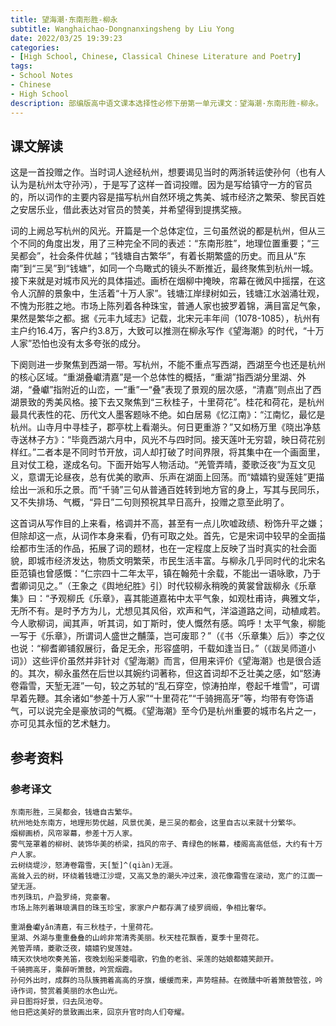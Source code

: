 ```yaml
---
title: 望海潮·东南形胜-柳永
subtitle: Wanghaichao-Dongnanxingsheng by Liu Yong
date: 2022/03/25 19:39:23
categories:
- [High School, Chinese, Classical Chinese Literature and Poetry]
tags:
- School Notes
- Chinese
- High School
description: 部编版高中语文课本选择性必修下册第一单元课文：望海潮·东南形胜-柳永。
---
```


## 课文解读

这是一首投赠之作。当时词人途经杭州，想要谒见当时的两浙转运使孙何（也有人认为是杭州太守孙沔），于是写了这样一首词投赠。因为是写给镇守一方的官员的，所以词作的主要内容是描写杭州自然环境之隽美、城市经济之繁荣、黎民百姓之安居乐业，借此表达对官员的赞美，并希望得到提携奖掖。

词的上阙总写杭州的风光。开篇是一个总体定位，三句虽然说的都是杭州，但从三个不同的角度出发，用了三种完全不同的表述：“东南形胜”，地理位置重要；“三吴都会”，社会条件优越；“钱塘自古繁华”，有着长期繁盛的历史。而且从“东南”到“三吴”到“钱塘”，如同一个鸟瞰式的镜头不断推近，最终聚焦到杭州一城。接下来就是对城市风光的具体描述。画桥在烟柳中掩映，帘幕在微风中摇摆，在这令人沉醉的景象中，生活着“十万人家”。钱塘江岸绿树如云，钱塘江水汹涌壮观，不愧为形胜之地。市场上陈列着各种珠宝，普通人家也披罗着锦，满目富足气象，果然是繁华之都。据《元丰九域志》记载，北宋元丰年间（1078-1085），杭州有主户约16.4万，客户约3.8万，大致可以推测在柳永写作《望海潮》的时代，“十万人家”恐怕也没有太多夸张的成分。

下阕则进一步聚焦到西湖一带。写杭州，不能不重点写西湖，西湖至今也还是杭州的核心区域。“重湖叠巘清嘉”是一个总体性的概括，“重湖”指西湖分里湖、外湖，“叠巘”指附近的山峦，一“重”一“叠”表现了景观的层次感，“清嘉”则点出了西湖景致的秀美风格。接下去又聚焦到“三秋桂子，十里荷花”。桂花和荷花，是杭州最具代表性的花、历代文人墨客题咏不绝。如白居易《忆江南》：“江南忆，最忆是杭州。山寺月中寻桂子，郡亭枕上看潮头。何日更重游？”又如杨万里《晓出净慈寺送林子方》：“毕竟西湖六月中，风光不与四时同。接天莲叶无穷碧，映日荷花别样红。”二者本是不同时节开放，词人却打破了时间界限，将其集中在一个画面里，且对仗工稳，遂成名句。下面开始写人物活动。“羌管弄晴，菱歌泛夜”为互文见义，意谓无论昼夜，总有优美的歌声、乐声在湖面上回荡。而“嬉嬉钓叟莲娃”更描绘出一派和乐之景。而“千骑”三句从普通百姓转到地方官的身上，写其与民同乐，又不失排场、气概，“异日”二句则预祝其早日高升，投赠之意至此明了。

这首词从写作目的上来看，格调并不高，甚至有一点儿吹嘘政绩、粉饰升平之嫌；但除却这一点，从词作本身来看，仍有可取之处。首先，它是宋词中较早的全面描绘都市生活的作品，拓展了词的题材，也在一定程度上反映了当时真实的社会面貌，即城市经济发达，物质文明繁荣，市民生活丰富。与柳永几乎同时代的北宋名臣范镇也曾感慨：“仁宗四十二年太平，镇在翰苑十余载，不能出一语咏歌，乃于耆卿词见之。”（王象之《舆地纪胜》引）时代较柳永稍晚的黄裳曾跋柳永《乐章集》曰：“予观柳氏《乐章》，喜其能道嘉祐中太平气象，如观杜甫诗，典雅文华，无所不有。是时予方为儿，尤想见其风俗，欢声和气，洋溢道路之间，动植咸若。今人歌柳词，闻其声，听其词，如丁斯时，使人慨然有感。鸣呼！太平气象，柳能一写于《乐章》，所谓词人盛世之黼藻，岂可废耶？”（《书〈乐章集〉后》）李之仪也说：“柳耆卿铺叙展衍，备足无余，形容盛明，千载如逢当日。”（《跋吴师道小词》）这些评价虽然并非针对《望海潮》而言，但用来评价《望海潮》也是很合适的。其次，柳永虽然在后世以其婉约词著称，但这首词却不乏壮美之感，如“怒涛卷霜雪，天堑无涯”一句，较之苏轼的“乱石穿空，惊涛拍岸，卷起千堆雪”，可谓早着先鞭。其余诸如“参差十万人家”“十里荷花”“千骑拥高牙”等，均带有夸饰语气，可以说完全是豪放词的气概。《望海潮》至今仍是杭州重要的城市名片之一，亦可见其永恒的艺术魅力。

## 参考资料

### 参考译文

```template:classcial-chinese-literature-and-poetry-translation
东南形胜，三吴都会，钱塘自古繁华。
杭州地处东南方，地理形势优越，风景优美，是三吴的都会，这里自古以来就十分繁华。
烟柳画桥，风帘翠幕，参差十万人家。
雾气笼罩着的柳树、装饰华美的桥梁，挡风的帘子、青绿色的帐幕，楼阁高高低低，大约有十万户人家。
云树绕堤沙，怒涛卷霜雪，天[堑]^(qiàn)无涯。
高耸入云的树，环绕着钱塘江沙堤，又高又急的潮头冲过来，浪花像霜雪在滚动，宽广的江面一望无涯。
市列珠玑，户盈罗绮，竞豪奢。
市场上陈列着琳琅满目的珠玉珍宝，家家户户都存满了绫罗绸缎，争相比奢华。

重湖叠巘yǎn清嘉，有三秋桂子，十里荷花。
里湖、外湖与重重叠叠的山岭非常清秀美丽。秋天桂花飘香，夏季十里荷花。
羌管弄晴，菱歌泛夜，嬉嬉钓叟莲娃。
晴天欢快地吹奏羌笛，夜晚划船采菱唱歌，钓鱼的老翁、采莲的姑娘都嬉笑颜开。
千骑拥高牙，乘醉听箫鼓，吟赏烟霞。
孙何外出时，成群的马队簇拥着高高的牙旗，缓缓而来，声势暄赫。在微醺中听着箫鼓管弦，吟诗作词，赞赏着美丽的水色山光。
异日图将好景，归去凤池夸。
他日把这美好的景致画出来，回京升官时向人们夸耀。
```
